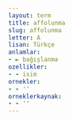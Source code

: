 ```yaml
---
layout: term
title: affolunma
slug: affolunma
letter: A
lisan: Türkçe
anlamlar:
- ► bağışlanma
ozellikler:
- - isim
ornekler:
- - ''
orneklerkaynak:
- - ''
---
```

